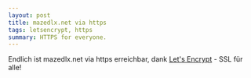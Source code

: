 ```yaml
---
layout: post
title: mazedlx.net via https
tags: letsencrypt, https
summary: HTTPS for everyone.
---
```

Endlich ist mazedlx.net via https erreichbar, dank [Let's Encrypt](https://github.com/letsencrypt/letsencrypt) \- SSL für alle!
